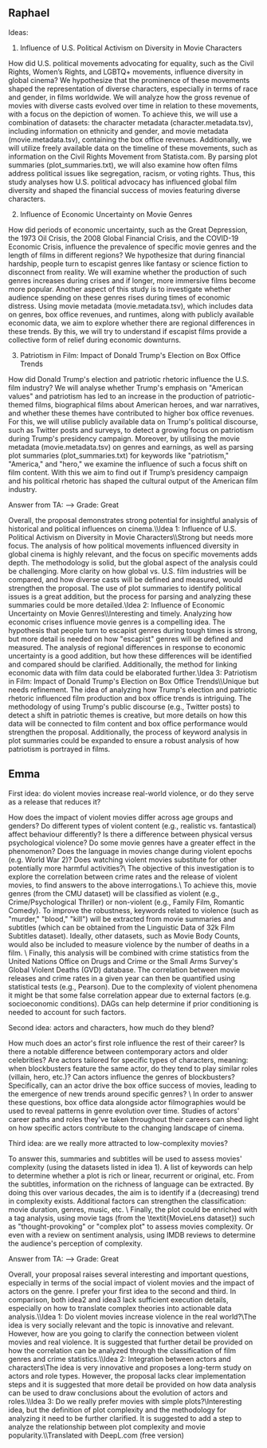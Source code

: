 ## Raphael 

Ideas:

1) Influence of U.S. Political Activism on Diversity in Movie Characters

How did U.S. political movements advocating for equality, such as the Civil Rights, Women’s Rights, and LGBTQ+ movements, influence diversity in global cinema? We hypothesize that the prominence of these movements shaped the representation of diverse characters, especially in terms of race and gender, in films worldwide.
We will analyze how the gross revenue of movies with diverse casts evolved over time in relation to these movements, with a focus on the depiction of women. To achieve this, we will use a combination of datasets: the character metadata (character.metadata.tsv), including information on ethnicity and gender, and movie metadata (movie.metadata.tsv), containing the box office revenues. Additionally, we will utilize freely available data on the timeline of these movements, such as information on the Civil Rights Movement from Statista.com.
By parsing plot summaries (plot_summaries.txt), we will also examine how often films address political issues like segregation, racism, or voting rights. Thus, this study analyses how U.S. political advocacy has influenced global film diversity and shaped the financial success of movies featuring diverse characters.

2) Influence of Economic Uncertainty on Movie Genres

How did periods of economic uncertainty, such as the Great Depression, the 1973 Oil Crisis, the 2008 Global Financial Crisis, and the COVID-19 Economic Crisis, influence the prevalence of specific movie genres and the length of films in different regions?
We hypothesize that during financial hardship, people turn to escapist genres like fantasy or science fiction to disconnect from reality. We will examine whether the production of such genres increases during crises and if longer, more immersive films become more popular. Another aspect of this study is to investigate whether audience spending on these genres rises during times of economic distress.
Using movie metadata (movie.metadata.tsv), which includes data on genres, box office revenues, and runtimes, along with publicly available economic data, we aim to explore whether there are regional differences in these trends. By this, we will try to understand if escapist films provide a collective form of relief during economic downturns.

3) Patriotism in Film: Impact of Donald Trump's Election on Box Office Trends

How did Donald Trump's election and patriotic rhetoric influence the U.S. film industry? We will analyse whether Trump's emphasis on "American values" and patriotism has led to an increase in the production of patriotic-themed films, biographical films about American heroes, and war narratives, and whether these themes have contributed to higher box office revenues.
For this, we will utilise publicly available data on Trump's political discourse, such as Twitter posts and surveys, to detect a growing focus on patriotism during Trump's presidency campaign. Moreover, by utilising the movie metadata (movie.metadata.tsv) on genres and earnings, as well as parsing plot summaries (plot_summaries.txt) for keywords like "patriotism," "America," and "hero," we examine the influence of such a focus shift on film content. With this we aim to find out if Trump’s presidency campaign and his political rhetoric has shaped the cultural output of the American film industry.


Answer from TA: --> Grade: Great

Overall, the proposal demonstrates strong potential for insightful analysis of historical and political influences on cinema.\\\\Idea 1: Influence of U.S. Political Activism on Diversity in Movie Characters\\\\Strong but needs more focus. The analysis of how political movements influenced diversity in global cinema is highly relevant, and the focus on specific movements adds depth. The methodology is solid, but the global aspect of the analysis could be challenging. More clarity on how global vs. U.S. film industries will be compared, and how diverse casts will be defined and measured, would strengthen the proposal. The use of plot summaries to identify political issues is a great addition, but the process for parsing and analyzing these summaries could be more detailed.\\Idea 2: Influence of Economic Uncertainty on Movie Genres\\\\Interesting and timely. Analyzing how economic crises influence movie genres is a compelling idea. The hypothesis that people turn to escapist genres during tough times is strong, but more detail is needed on how "escapist" genres will be defined and measured. The analysis of regional differences in response to economic uncertainty is a good addition, but how these differences will be identified and compared should be clarified. Additionally, the method for linking economic data with film data could be elaborated further.\\Idea 3: Patriotism in Film: Impact of Donald Trump's Election on Box Office Trends\\\\Unique but needs refinement. The idea of analyzing how Trump's election and patriotic rhetoric influenced film production and box office trends is intriguing. The methodology of using Trump's public discourse (e.g., Twitter posts) to detect a shift in patriotic themes is creative, but more details on how this data will be connected to film content and box office performance would strengthen the proposal. Additionally, the process of keyword analysis in plot summaries could be expanded to ensure a robust analysis of how patriotism is portrayed in films.


## Emma

First idea: do violent movies increase real-world violence, or do they serve as a release that reduces it?

How does the impact of violent movies differ across age groups and genders? Do different types of violent content (e.g., realistic vs. fantastical) affect behaviour differently? Is there a difference between physical versus psychological violence? Do some movie genres have a greater effect in the phenomenon? Does the language in movies change during violent epochs (e.g. World War 2)? Does watching violent movies substitute for other potentially more harmful activities?\\
The objective of this investigation is to explore the correlation between crime rates and the release of violent movies, to find answers to the above interrogations.\\
To achieve this, movie genres (from the CMU dataset) will be classified as violent (e.g., Crime/Psychological Thriller) or non-violent (e.g., Family Film, Romantic Comedy). To improve the robustness, keywords related to violence (such as "murder," "blood," "kill") will be extracted from movie summaries and subtitles (which can be obtained from the Linguistic Data of 32k Film Subtitles dataset). Ideally, other datasets, such as Movie Body Counts, would also be included to measure violence by the number of deaths in a film.
\\
Finally, this analysis will be combined with crime statistics from the United Nations Office on Drugs and Crime or the Small Arms Survey's Global Violent Deaths (GVD) database. The correlation between movie releases and crime rates in a given year can then be quantified using statistical tests (e.g., Pearson). Due to the complexity of violent phenomena it might be that some false correlation appear due to external factors (e.g. socioeconomic conditions). DAGs can help determine if prior conditioning is needed to account for such factors.

Second idea: actors and characters, how much do they blend?

How much does an actor's first role influence the rest of their career? Is there a notable difference between contemporary actors and older celebrities? Are actors tailored for specific types of characters, meaning: when blockbusters feature the same actor, do they tend to play similar roles (villain, hero, etc.)? Can actors influence the genres of blockbusters? Specifically, can an actor drive the box office success of movies, leading to the emergence of new trends around specific genres? \\
In order to answer these questions, box office data alongside actor filmographies would be used to reveal patterns in genre evolution over time. Studies of actors' career paths and roles they've taken throughout their careers can shed light on how specific actors contribute to the changing landscape of cinema.

Third idea: are we really more attracted to low-complexity movies?

To answer this, summaries and subtitles will be used to assess movies' complexity (using the datasets listed in idea 1). A list of keywords can help to determine whether a plot is rich or linear, recurrent or original, etc. From the subtitles, information on the richness of language can be extracted. By doing this over various decades, the aim is to identify if a (decreasing) trend in complexity exists. Additional factors can strengthen the classification: movie duration, genres, music, etc. \\
Finally, the plot could be enriched with a tag analysis, using movie tags (from the \textit{MovieLens dataset}) such as "thought-provoking" or "complex plot" to assess movies complexity. Or even with a review on sentiment analysis, using IMDB reviews to determine the audience's perception of complexity.


Answer from TA: --> Grade: Great

Overall, your proposal raises several interesting and important questions, especially in terms of the social impact of violent movies and the impact of actors on the genre. I prefer your first idea to the second and third. In comparison, both idea2 and idea3 lack sufficient execution details, especially on how to translate complex theories into actionable data analysis.\\\\Idea 1: Do violent movies increase violence in the real world?\\The idea is very socially relevant and the topic is innovative and relevant. However, how are you going to clarify the connection between violent movies and real violence. It is suggested that further detail be provided on how the correlation can be analyzed through the classification of film genres and crime statistics.\\\\Idea 2: Integration between actors and characters\\The idea is very innovative and proposes a long-term study on actors and role types. However, the proposal lacks clear implementation steps and it is suggested that more detail be provided on how data analysis can be used to draw conclusions about the evolution of actors and roles.\\\\Idea 3: Do we really prefer movies with simple plots?\\Interesting idea, but the definition of plot complexity and the methodology for analyzing it need to be further clarified. It is suggested to add a step to analyze the relationship between plot complexity and movie popularity.\\\\Translated with DeepL.com (free version)